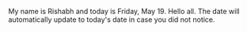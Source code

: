 My name is Rishabh and today is Friday, May 19. Hello all. The date will automatically update to today's date in case you did not notice.
